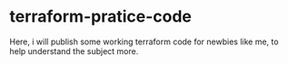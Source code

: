 # terraform-pratice-code
Here, i will publish some working terraform code for newbies like me, to help understand the subject more.
